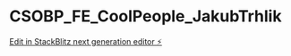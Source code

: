 # CSOBP_FE_CoolPeople_JakubTrhlik

[Edit in StackBlitz next generation editor ⚡️](https://stackblitz.com/~/github.com/Jackob32/CSOBP_FE_CoolPeople_JakubTrhlik)